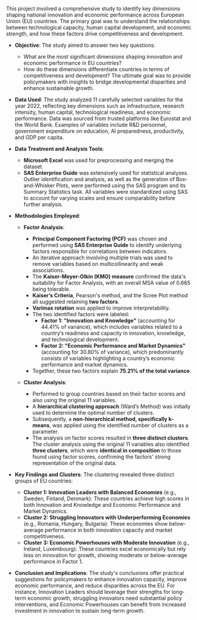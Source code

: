 This project involved a comprehensive study to identify key dimensions shaping national innovation and economic performance across European Union (EU) countries. The primary goal was to understand the relationships between technological capacity, human capital development, and economic strength, and how these factors drive competitiveness and development.

*   **Objective**: The study aimed to answer two key questions:
    *   What are the most significant dimensions shaping innovation and economic performance in EU countries?
    *   How do these dimensions differentiate countries in terms of competitiveness and development?
    The ultimate goal was to provide policymakers with insights to bridge developmental disparities and enhance sustainable growth.

*   **Data Used**: The study analyzed 11 carefully selected variables for the year 2022, reflecting key dimensions such as infrastructure, research intensity, human capital, technological readiness, and economic performance. Data was sourced from trusted platforms like Eurostat and the World Bank. Examples of variables include R&D personnel, government expenditure on education, AI preparedness, productivity, and GDP per capita.

*   **Data Treatment and Analysis Tools**:
    *   **Microsoft Excel** was used for preprocessing and merging the dataset.
    *   **SAS Enterprise Guide** was extensively used for statistical analyses. Outlier identification and analysis, as well as the generation of Box-and-Whisker Plots, were performed using the SAS program and its Summary Statistics task. All variables were standardized using SAS to account for varying scales and ensure comparability before further analysis.

*   **Methodologies Employed**:
    *   **Factor Analysis**:
        *   **Principal Component Factoring (PCF)** was chosen and performed using **SAS Enterprise Guide** to identify underlying factors responsible for correlations between indicators.
        *   An iterative approach involving multiple trials was used to remove variables based on multicollinearity and weak associations.
        *   The **Kaiser-Meyer-Olkin (KMO) measure** confirmed the data's suitability for Factor Analysis, with an overall MSA value of 0.665 being tolerable.
        *   **Kaiser’s Criteria**, Pearson's method, and the Scree Plot method all suggested retaining **two factors**.
        *   **Varimax rotation** was applied to improve interpretability.
        *   The two identified factors were labeled:
            *   **Factor 1: "Innovation and Knowledge"** (accounting for 44.41% of variance), which includes variables related to a country’s readiness and capacity in innovation, knowledge, and technological development.
            *   **Factor 2: "Economic Performance and Market Dynamics"** (accounting for 30.80% of variance), which predominantly consists of variables highlighting a country’s economic performance and market dynamics.
        *   Together, these two factors explain **75.21% of the total variance**.

    *   **Cluster Analysis**:
        *   Performed to group countries based on their factor scores and also using the original 11 variables.
        *   A **hierarchical clustering approach** (Ward’s Method) was initially used to determine the optimal number of clusters.
        *   Subsequently, a **non-hierarchical method, specifically k-means**, was applied using the identified number of clusters as a parameter.
        *   The analysis on factor scores resulted in **three distinct clusters**. The cluster analysis using the original 11 variables also identified **three clusters**, which were **identical in composition** to those found using factor scores, confirming the factors' strong representation of the original data.

*   **Key Findings and Clusters**: The clustering revealed three distinct groups of EU countries:
    *   **Cluster 1: Innovation Leaders with Balanced Economies** (e.g., Sweden, Finland, Denmark): These countries achieve high scores in both Innovation and Knowledge and Economic Performance and Market Dynamics.
    *   **Cluster 2: Struggling Innovators with Underperforming Economies** (e.g., Romania, Hungary, Bulgaria): These economies show below-average performance in both innovation capacity and market competitiveness.
    *   **Cluster 3: Economic Powerhouses with Moderate Innovation** (e.g., Ireland, Luxembourg): These countries excel economically but rely less on innovation for growth, showing moderate or below-average performance in Factor 1.

*   **Conclusion and Implications**: The study's conclusions offer practical suggestions for policymakers to enhance innovation capacity, improve economic performance, and reduce disparities across the EU. For instance, Innovation Leaders should leverage their strengths for long-term economic growth, struggling innovators need substantial policy interventions, and Economic Powerhouses can benefit from increased investment in innovation to sustain long-term growth.

